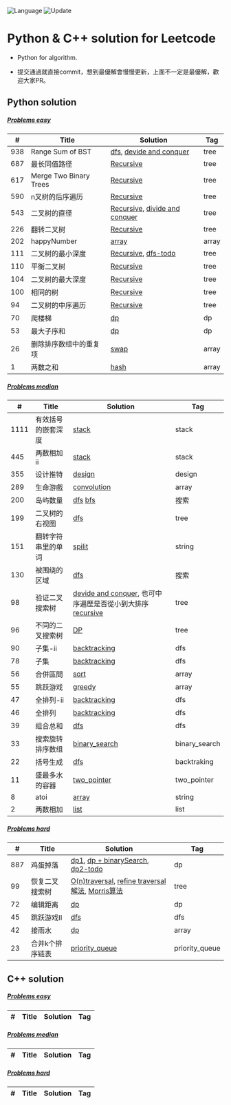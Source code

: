 ![Language](https://img.shields.io/badge/Language-Python%20%26%20C++-orange) ![Update](https://img.shields.io/badge/Update-Weekly-green.svg) 
# Python & C++ solution for Leetcode

* Python for algorithm.

* 提交通過就直接commit，想到最優解會慢慢更新，上面不一定是最優解，歡迎大家PR。

Python solution 
---

##### [Problems easy]()
| # | Title | Solution | Tag        |
|---| ----- | -------- | ---------- |
|938|Range Sum of BST|[dfs](./easy/tree/938_Range_Sum_of_BST.py), [devide and conquer](./easy/tree/938_Range_Sum_of_BST-DivideAndConquer.py)|tree|
|687|最长同值路径|[Recursive](./easy/tree/687.最长同值路径.py)|tree|
|617|Merge Two Binary Trees|[Recursive](./easy/tree/617_Merge_Two_Binary_Trees.py)|tree|
|590|n叉树的后序遍历|[Recursive](./easy/tree/590.n叉树的后序遍历.py)|tree|
|543|二叉树的直径|[Recursive](./easy/tree/543.二叉树的直径(recursive).py), [divide and conquer](./easy/tree/543.二叉树的直径(divideandconquer).py)|tree|
|226|翻转二叉树|[Recursive](./easy/tree/226.翻转二叉树.py)|tree|
|202|happyNumber|[array](./easy/array/202.happyNumber.py)|array|
|111|二叉树的最小深度|[Recursive](./easy/tree/111.二叉树的最小深度.py), [dfs-todo](./)|tree|
|110|平衡二叉树|[Recursive](./easy/tree/110.平衡二叉树.py)|tree|
|104|二叉树的最大深度|[Recursive](./easy/tree/104.二叉树的最大深度.py)|tree|
|100|相同的树|[Recursive](./easy/tree/100.相同的树.py)|tree|
|94|二叉树的中序遍历|[Recursive](./easy/tree/94.二叉树的中序遍历-recursive.py)|tree|
|70|爬楼梯|[dp](./easy/dp/70.爬楼梯.py)|dp|
|53|最大子序和|[dp](./easy/dp/53.最大子序和.py)|dp|
|26|删除排序数组中的重复项|[swap](./easy/array/26.删除排序数组中的重复项.py)|array|
|1|两数之和|[hash](./easy/array/1.两数之和.py)|array|

##### [Problems median]()
| # | Title | Solution | Tag        |
|---| ----- | -------- | ---------- |
|1111|有效括号的嵌套深度|[stack](./medium/stack/1111.有效括号的嵌套深度.py)|stack|
|445|两数相加ii|[stack](./medium/445.两数相加-ii.py)|stack|
|355|设计推特|[design](./medium/design/355.设计推特.py)|design|
|289|生命游戲|[convolution](./每日一題/289.生命游戏(convolution).py)|array|
|200|岛屿数量|[dfs](./medium/dfs/200.岛屿数量.py) [bfs](./)|搜索|
|199|二叉树的右视图|[dfs](./medium/tree/199.二叉树的右视图.py)|tree|
|151|翻转字符串里的单词|[spilit](./每日一題/151.翻转字符串里的单词.py)|string|
|130|被围绕的区域|[dfs](./medium/dfs/130.被围绕的区域.py)|搜索|
|98|验证二叉搜索树|[devide and conquer](./medium/tree/98.验证二叉搜索树.py), 也可中序遍歷是否從小到大排序[recursive](./medium/tree/98.py)|tree|
|96|不同的二叉搜索树|[DP](./medium/tree/96.不同的二叉搜索树.py)|tree|
|90|子集-ii|[backtracking](./medium/dfs/90.子集-ii.py)|dfs|
|78|子集|[backtracking](./medium/dfs/78.子集.py)|dfs|
|56|合併區間|[sort](./medium/array/56.合并区间.py)|array|
|55|跳跃游戏|[greedy](./medium/array/55.跳跃游戏.py)|array|
|47|全排列-ii|[backtracking](./medium/dfs/47.全排列-ii.py)|dfs|
|46|全排列|[backtracking](./medium/dfs/46.全排列.py)|dfs|
|39|组合总和|[dfs](./medium/dfs/39.组合总和.py)|dfs|
|33|搜索旋转排序数组|[binary_search](./medium/binary_search/33.搜索旋转排序数组.py)|binary_search|
|22|括号生成|[dfs](./每日一題/22.括号生成.py)|backtraking|
|11|盛最多水的容器|[two_pointer](./medium/two_pointer.py)|two_pointer|
|8|atoi|[array](./每日一題/8.字符串转换整数-atoi.py)|string|
|2|两数相加|[list](./medium/stack/2.两数相加.py)|list|
##### [Problems hard]()
| # | Title | Solution | Tag        |
|---| ----- | -------- | ---------- |
|887|鸡蛋掉落|[dp1](./hard/dp/887.鸡蛋掉落(TLE).py), [dp + binarySearch](./hard/dp/887.鸡蛋掉落(dp+binarySearch).py), [dp2-todo](./)|dp|
|99|恢复二叉搜索树|[O(n)traversal](./hard/tree/99.恢复二叉搜索树_O(n).py), [refine traversal 解法](./hard/tree/99.恢复二叉搜索树(refine).py), [Morris算法](./tree/99.恢复二叉搜索树.py)|tree|
|72|编辑距离|[dp](./hard/dp/72.编辑距离.py)|dp|
|45|跳跃游戏II|[dfs](./hard/dp/45.py)|dfs|
|42|接雨水|[dp](./hard/array/42.接雨水.py)|array|
|23|合并k个排序链表|[priority_queue](./hard/priority_queue/23.合并k个排序链表.py)|priority_queue|

C++ solution 
---

##### [Problems easy]()
| # | Title | Solution | Tag        |
|---| ----- | -------- | ---------- |


##### [Problems median]()
| # | Title | Solution | Tag        |
|---| ----- | -------- | ---------- |


##### [Problems hard]()
| # | Title | Solution | Tag        |
|---| ----- | -------- | ---------- |
